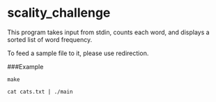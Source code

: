 # scality_challenge
This program takes input from stdin, counts each word,
and displays a sorted list of word frequency.

To feed a sample file to it, please use redirection.

###Example

`make`

`cat cats.txt | ./main`